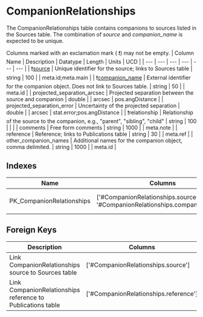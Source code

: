 # CompanionRelationships
The CompanionRelationships table contains companions to sources listed in the Sources table. The combination of *source* and *companion_name* is expected to be unique.


Columns marked with an exclamation mark ( :exclamation:) may not be empty.
| Column Name | Description | Datatype | Length | Units  | UCD |
| --- | --- | --- | --- | --- | --- |
| :exclamation:<u>source</u> | Unique identifier for the source; links to Sources table | string | 100 |  | meta.id;meta.main  |
| :exclamation:<u>companion_name</u> | External identifier for the companion object. Does not link to Sources table. | string | 50 |  | meta.id  |
| projected_separation_arcsec | Projected separation between the source and companion | double |  | arcsec | pos.angDistance  |
| projected_separation_error | Uncertainty of the projected separation | double |  | arcsec | stat.error;pos.angDistance  |
| :exclamation:relationship | Relationship of the source to the companion, e.g., "parent", "sibling", "child" | string | 100 |  |   |
| comments | Free form comments | string | 1000 |  | meta.note  |
| reference | Reference; links to Publications table | string | 30 |  | meta.ref  |
| other_companion_names | Additional names for the companion object, comma delimited. | string | 1000 |  | meta.id  |

## Indexes
| Name | Columns | Description |
| --- | --- | --- |
| PK_CompanionRelationships | ['#CompanionRelationships.source', '#CompanionRelationships.companion_name'] | Primary key for CompanionRelationships table |

## Foreign Keys
| Description | Columns | Referenced Columns |
| --- | --- | --- |
| Link CompanionRelationships source to Sources table | ['#CompanionRelationships.source'] | ['#Sources.source'] |
| Link CompanionRelationships reference to Publications table | ['#CompanionRelationships.reference'] | ['#Publications.reference'] |
